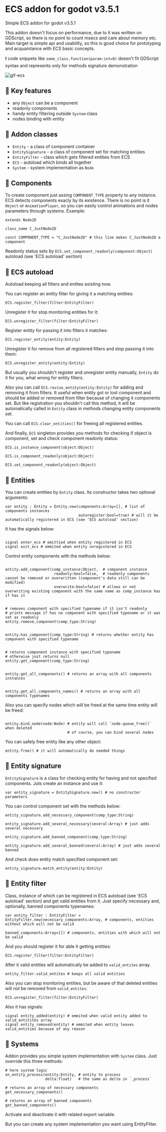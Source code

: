 # ECS addon for godot v3.5.1

Simple ECS addon for godot v3.5.1

This addon doesn't focus on performance, due to it was written on GDScript, so there is no point to count msecs and care about memory etc.
Main target is simple api and usability, so this is good choice for prototyping and acquaintance with ECS basic concepts.

:exclamation: code snippets like `some_class.function(param:int=0)` doesn't fit GDScript syntax and represents only for methods signature demonstration

![gif-ecs](https://user-images.githubusercontent.com/66486400/197368212-0811de8e-4923-4178-b2ab-919b9691f03d.gif)

## :large_orange_diamond: Key features
- any `Object` can be a component
- readonly components
- handy entity filtering outside `System` class
- nodes binding with entity

## :large_orange_diamond: Addon classes
- `Entity` - a class of component container
- `EntitySignature` - a class of component set for matching entities
- `EntityFilter` - class which gets filtered entities from ECS
- `ECS` - autoload which binds all together
- `System` - system implementation as `Node`


## :large_orange_diamond: Components

To create component just assing `COMPONENT_TYPE` property to any instance. ECS detects components exacly by its existence. There is no point is it `Object` or `AnimationPlayer`, so you can easily control animations and nodes parameters through systems. Example:
``` gdscript
extends Node2D

class_name C_JustNode2D

const COMPONENT_TYPE = "C_JustNode2D" # this line makes C_JustNode2D a component
```

Readonly status sets by `ECS.set_component_readonly(component:Object)` autoload (see 'ECS autoload' section)

## :large_orange_diamond: ECS autoload

Autoload keeping all filters and entites existing now.

You can register an entity filter for giving it a matching entities:
```gdscript
ECS.register_filter(filter:EntityFilter)
```

Unregister it for stop monitoring entities for it:
```gdscript
ECS.unregister_filter(filter:EntityFilter)
```

Register entity for passing it into filters it matches:
```gdscript
ECS.register_entity(entity:Entity)
```

Unregister it for remove from all registered filters and stop passing it into them:
```gdscript
ECS.unregister_entity(entity:Entity)
```

But usually you shouldn't register and unregister entity manually, `Entity` do it for you, what wrong for entity filters.

Also you can call `ECS.revise_entity(entity:Entity)` for adding and removing it from filters. It useful when entity got or lost component and should be added or removed from filter because of changing it components set. But like registration you shouldn't call this method, it will be automatically called in `Entity` class in methods changing entity components set.

You can call `ECS.clear_entities()` for freeing all registered entities.

And finally, `ECS` singleton provides you methods for checking if object is component, set and check component readonly status:
```gdscript
ECS.is_instance_component(object:Object)

ECS.is_component_readonly(object:Object)

ECS.set_component_readonly(object:Object)
```

## :large_orange_diamond: Entities

You can create entities by `Entity` class. Its constructor takes two optional arguments:
``` gdscript
var entity : Entity = Entity.new(components:Array=[], # list of components instances
                                 autoregister:bool=true) # will it be automatically registered in ECS (see 'ECS autoload' section)
```

It has the signals below:
``` gdscript

signal enter_ecs # emittied when entity registered in ECS
signal exit_ecs # emmited when entity unregistered in ECS

```

Control entity components with the methods below:

```gdscript

entity.add_component(comp_instance:Object,  # component instance
                      readonly:bool=false,  # readonly components cannot be removed or overwritten (component's data still can be modified)
                      overwrite:bool=false) # allows or not overwriting existing component with the same name as comp_instance has if has it


# removes component with specified typename if it isn't readonly
# prints message if has no component with specified typename or it was set as readonly
entity.remove_component(comp_type:String) 


entity.has_component(comp_type:String) # returns whether entity has component with specified typename


# returns component instance with specified typename
# otherwise just returns null
entity.get_component(comp_type:String)


entity.get_all_components() # returns an array with all components instances


entity.get_all_components_names() # returns an array with all components typenames
```

Also you can specify nodes which will be freed at the same time entity will be freed:
```gdscript

entity.bind_node(node:Node) # entity will call `node.queue_free()` when deleted
                            # of course, you can bind several nodes
```

You can safely free entity like any other object:
```gdscript
entity.free() # it will automatically do needed things
```

## :large_orange_diamond: Entity signature

`EntitySignature` is a class for checking entity for having and not specified components. Juts create an instance and use it:
```gdscript
var entity_signature = EntitySignature.new() # no constructor parameters
```

You can control component set with the methods below:

```gdscript
entity_signature.add_necessary_component(comp_type:String)

entity_signature.add_several_necessary(several:Array) # just adds several necessary

entity_signature.add_banned_component(comp_type:String)

entity_signature.add_several_banned(several:Array) # just adds several banned
```

And check does entity match specified component set:
```gdscript
entity_signature.match_entity(entity:Entity)
```

## :large_orange_diamond: Entity filter

Class, instance of which can be registered in ECS autoload (see 'ECS autoload' section) and get valid entities from it. Just specify necessary and, optionally, banned components typenames:
```gdscript
var entity_filter : EntityFilter = EntityFilter.new(necessary_components:Array, # components, entities without which will not be valid
                                                    banned_components:Array=[]) # components, entities with which will not be valid
```

And you should register it for able it getting entities:
``` gdscript
ECS.register_filter(filter:EntityFilter)
```

After it valid entities will automatically be added to `valid_entites` array.
```gdscript
entity_filter.valid_entites # keeps all valid entities
```

Also you can stop monitoring entities, but be aware of that deleted entities will not be removed from `valid_entites`:
```gdscript
ECS.unregister_filter(filter:EntityFilter)
```

Also it has signals:
``` gdscript
signal entity_added(entity) # emmited when valid entity added to valid_entitites array
signal entity_removed(entity) # emmited when entity leaves valid_entities because of any reason
```

## :large_orange_diamond: Systems

Addon provides you simple system implementation with `System` class. Just override this three methods:
```gdscript
# here system logic
on_entity_process(entity:Entity, # entity to process
                  delta:float)   # the same as delta in `_process`

# returns an array of necessary components
get_necessary_components()

# returns an array of banned components
get_banned_components()
```

Activate and deactivate it with related export variable.

But you can create any system implementation you want using EntityFilter.
